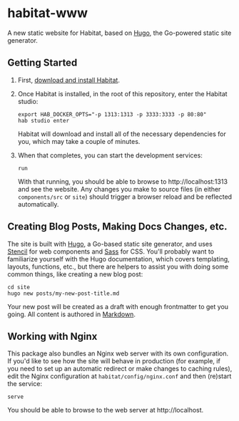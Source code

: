 # habitat-www

A new static website for Habitat, based on [Hugo](https://gohugo.io), the Go-powered static site generator.

## Getting Started

1. First, [download and install Habitat](https://www.habitat.sh/tutorials/download/).

1. Once Habitat is installed, in the root of this repository, enter the Habitat studio:

    ```
    export HAB_DOCKER_OPTS="-p 1313:1313 -p 3333:3333 -p 80:80"
    hab studio enter
    ```

    Habitat will download and install all of the necessary dependencies for you, which may take
    a couple of minutes.

1. When that completes, you can start the development services:

    ```
    run
    ```

    With that running, you should be able to browse to http://localhost:1313 and see the website.
    Any changes you make to source files (in either `components/src` or `site`) should trigger a browser
    reload and be reflected automatically.

## Creating Blog Posts, Making Docs Changes, etc.

The site is built with [Hugo](https://gohugo.io/), a Go-based static site generator, and uses
[Stencil](https://stenciljs.com/) for web components and [Sass](http://sass-lang.com/) for CSS.
You'll probably want to familiarize yourself with the Hugo documentation, which covers templating,
layouts, functions, etc., but there are helpers to assist you with doing some common things, like
creating a new blog post:

```
cd site
hugo new posts/my-new-post-title.md
```

Your new post will be created as a draft with enough frontmatter to get you going. All content is authored
in [Markdown](https://en.wikipedia.org/wiki/Markdown).

## Working with Nginx

This package also bundles an Nginx web server with its own configuration. If you'd like to see
how the site will behave in production (for example, if you need to set up an automatic redirect or
make changes to caching rules), edit the Nginx configuration at `habitat/config/nginx.conf` and
then (re)start the service:

```
serve
```

You should be able to browse to the web server at http://localhost.
